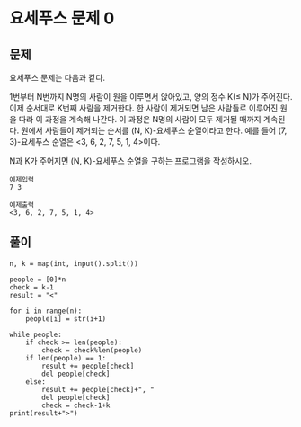 # 요세푸스 문제 0

## 문제
요세푸스 문제는 다음과 같다.

1번부터 N번까지 N명의 사람이 원을 이루면서 앉아있고, 양의 정수 K(≤ N)가 주어진다. 이제 순서대로 K번째 사람을 제거한다. 한 사람이 제거되면 남은 사람들로 이루어진 원을 따라 이 과정을 계속해 나간다. 이 과정은 N명의 사람이 모두 제거될 때까지 계속된다. 원에서 사람들이 제거되는 순서를 (N, K)-요세푸스 순열이라고 한다. 예를 들어 (7, 3)-요세푸스 순열은 <3, 6, 2, 7, 5, 1, 4>이다.

N과 K가 주어지면 (N, K)-요세푸스 순열을 구하는 프로그램을 작성하시오.

```
예제입력
7 3
```

```
예제출력
<3, 6, 2, 7, 5, 1, 4>
```

## 풀이
```
n, k = map(int, input().split())

people = [0]*n
check = k-1
result = "<"

for i in range(n):
    people[i] = str(i+1)

while people:
    if check >= len(people):
        check = check%len(people)
    if len(people) == 1:
        result += people[check]
        del people[check]
    else:
        result += people[check]+", "
        del people[check]
        check = check-1+k
print(result+">")
```
